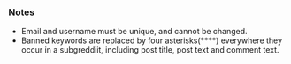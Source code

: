 ### Notes
- Email and username must be unique, and cannot be changed.
- Banned keywords are replaced by four asterisks(****) everywhere they occur in a subgreddiit, including post title, post text and comment text.